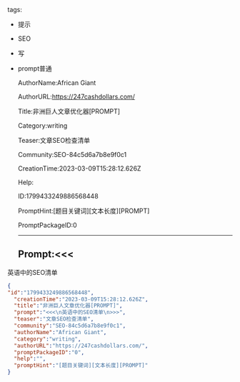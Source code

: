   tags: 
- 提示
- SEO
- 写
- prompt普通

  AuthorName:African Giant

  AuthorURL:https://247cashdollars.com/

  Title:非洲巨人文章优化器[PROMPT]

  Category:writing

  Teaser:文章SEO检查清单

  Community:SEO-84c5d6a7b8e9f0c1

  CreationTime:2023-03-09T15:28:12.626Z

  Help:

  ID:1799433249886568448

  PromptHint:[题目关键词][文本长度][PROMPT]

  PromptPackageID:0

  ---

  ## Prompt:<<<
英语中的SEO清单
>>>

  ```json
  {
  "id":"1799433249886568448",
    "creationTime":"2023-03-09T15:28:12.626Z",
    "title":"非洲巨人文章优化器[PROMPT]",
    "prompt":"<<<\n英语中的SEO清单\n>>>",
    "teaser":"文章SEO检查清单",
    "community":"SEO-84c5d6a7b8e9f0c1",
    "authorName":"African Giant",
    "category":"writing",
    "authorURL":"https://247cashdollars.com/",
    "promptPackageID":"0",
    "help":"",
    "promptHint":"[题目关键词][文本长度][PROMPT]"
  }
  ```
